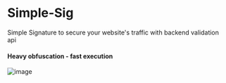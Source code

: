 # Simple-Sig
Simple Signature to secure your website's traffic with backend validation api

#### Heavy obfuscation - fast execution
![image](https://user-images.githubusercontent.com/98614666/200146256-5c713947-2d26-43db-94ee-a028225c3193.png)
